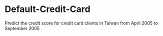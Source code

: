 # Default-Credit-Card
Predict the credit score for credit card clients in Taiwan from April 2005 to September 2005
